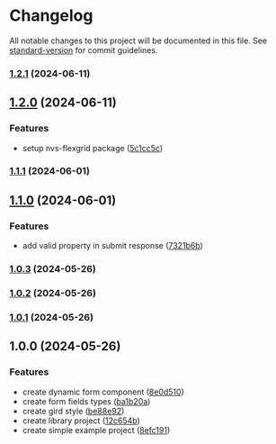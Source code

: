 # Changelog

All notable changes to this project will be documented in this file. See [standard-version](https://github.com/conventional-changelog/standard-version) for commit guidelines.

### [1.2.1](https://github.com/nvs-dynamic-form/ng-core/compare/v1.2.0...v1.2.1) (2024-06-11)

## [1.2.0](https://github.com/nvs-dynamic-form/ng-core/compare/v1.1.1...v1.2.0) (2024-06-11)


### Features

* setup nvs-flexgrid package ([5c1cc5c](https://github.com/nvs-dynamic-form/ng-core/commit/5c1cc5c9f675870dca17d774df7e632e86338912))

### [1.1.1](https://github.com/nvs-dynamic-form/ng-core/compare/v1.1.0...v1.1.1) (2024-06-01)

## [1.1.0](https://github.com/nvs-dynamic-form/ng-core/compare/v1.0.3...v1.1.0) (2024-06-01)


### Features

* add valid property in submit response ([7321b6b](https://github.com/nvs-dynamic-form/ng-core/commit/7321b6b20aef313ee2cafaa9b38997de54d8f7bc))

### [1.0.3](https://github.com/nvs-dynamic-form/ng-core/compare/v1.0.2...v1.0.3) (2024-05-26)

### [1.0.2](https://github.com/nvs-dynamic-form/ng-core/compare/v1.0.1...v1.0.2) (2024-05-26)

### [1.0.1](https://github.com/nvs-dynamic-form/ng-core/compare/v1.0.0...v1.0.1) (2024-05-26)

## 1.0.0 (2024-05-26)


### Features

* create dynamic form component ([8e0d510](https://github.com/nvs-dynamic-form/ng-core/commit/8e0d510c2829821c20348f71c2e121e8eca84e28))
* create form fields types ([ba1b20a](https://github.com/nvs-dynamic-form/ng-core/commit/ba1b20abde640c071e93442f19cc355a7804fb13))
* create gird style ([be88e92](https://github.com/nvs-dynamic-form/ng-core/commit/be88e92785377f1251508bc624ba80a321c52a6c))
* create library project ([12c654b](https://github.com/nvs-dynamic-form/ng-core/commit/12c654b52dc97e5f958eb854dc5fa4f95af28747))
* create simple example project ([8efc191](https://github.com/nvs-dynamic-form/ng-core/commit/8efc191442bd231031ff206dc41ef4e6dd811b5b))
